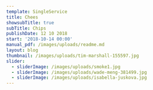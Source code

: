 ```yaml
---
template: SingleService
title: Chees
showsubTitle: true
subTitle: Chips
publishDate: 12 10 2018
start: '2018-10-14 00:00'
manual_pdf: /images/uploads/readme.md
layout: blog
thumbnail: /images/uploads/tim-marshall-155597.jpg
slider:
  - sliderImage: /images/uploads/smoke1.jpg
  - sliderImage: /images/uploads/wade-meng-381499.jpg
  - sliderImage: /images/uploads/isabella-juskova.jpg
---
```


